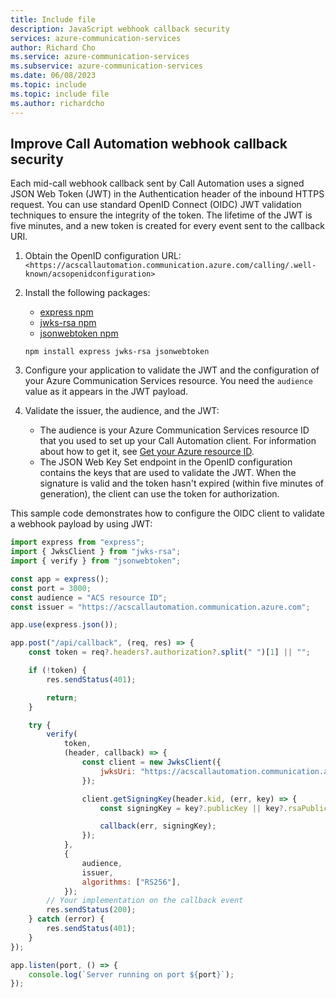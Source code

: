 ```yaml
---
title: Include file
description: JavaScript webhook callback security
services: azure-communication-services
author: Richard Cho
ms.service: azure-communication-services
ms.subservice: azure-communication-services
ms.date: 06/08/2023
ms.topic: include
ms.topic: include file
ms.author: richardcho
---
```


## Improve Call Automation webhook callback security

Each mid-call webhook callback sent by Call Automation uses a signed JSON Web Token (JWT) in the Authentication header of the inbound HTTPS request. You can use standard OpenID Connect (OIDC) JWT validation techniques to ensure the integrity of the token. The lifetime of the JWT is five minutes, and a new token is created for every event sent to the callback URI.

1. Obtain the OpenID configuration URL: `<https://acscallautomation.communication.azure.com/calling/.well-known/acsopenidconfiguration>`
1. Install the following packages:
    - [express npm](https://www.npmjs.com/package/express)
    - [jwks-rsa npm](https://www.npmjs.com/package/jwks-rsa)
    - [jsonwebtoken npm](https://www.npmjs.com/package/jsonwebtoken)
    
    ```console
    npm install express jwks-rsa jsonwebtoken
    ```

1. Configure your application to validate the JWT and the configuration of your Azure Communication Services resource. You need the `audience` value as it appears in the JWT payload.
1. Validate the issuer, the audience, and the JWT:
   - The audience is your Azure Communication Services resource ID that you used to set up your Call Automation client. For information about how to get it, see [Get your Azure resource ID](../../../quickstarts/voice-video-calling/get-resource-id.md).
   - The JSON Web Key Set endpoint in the OpenID configuration contains the keys that are used to validate the JWT. When the signature is valid and the token hasn't expired (within five minutes of generation), the client can use the token for authorization.

This sample code demonstrates how to configure the OIDC client to validate a webhook payload by using JWT:

```JavaScript
import express from "express";
import { JwksClient } from "jwks-rsa";
import { verify } from "jsonwebtoken";

const app = express();
const port = 3000;
const audience = "ACS resource ID";
const issuer = "https://acscallautomation.communication.azure.com";

app.use(express.json());

app.post("/api/callback", (req, res) => {
    const token = req?.headers?.authorization?.split(" ")[1] || "";

    if (!token) {
        res.sendStatus(401);

        return;
    }

    try {
        verify(
            token,
            (header, callback) => {
                const client = new JwksClient({
                    jwksUri: "https://acscallautomation.communication.azure.com/calling/keys",
                });

                client.getSigningKey(header.kid, (err, key) => {
                    const signingKey = key?.publicKey || key?.rsaPublicKey;

                    callback(err, signingKey);
                });
            },
            {
                audience,
                issuer,
                algorithms: ["RS256"],
            });
        // Your implementation on the callback event
        res.sendStatus(200);
    } catch (error) {
        res.sendStatus(401);
    }
});

app.listen(port, () => {
    console.log(`Server running on port ${port}`);
});
```
